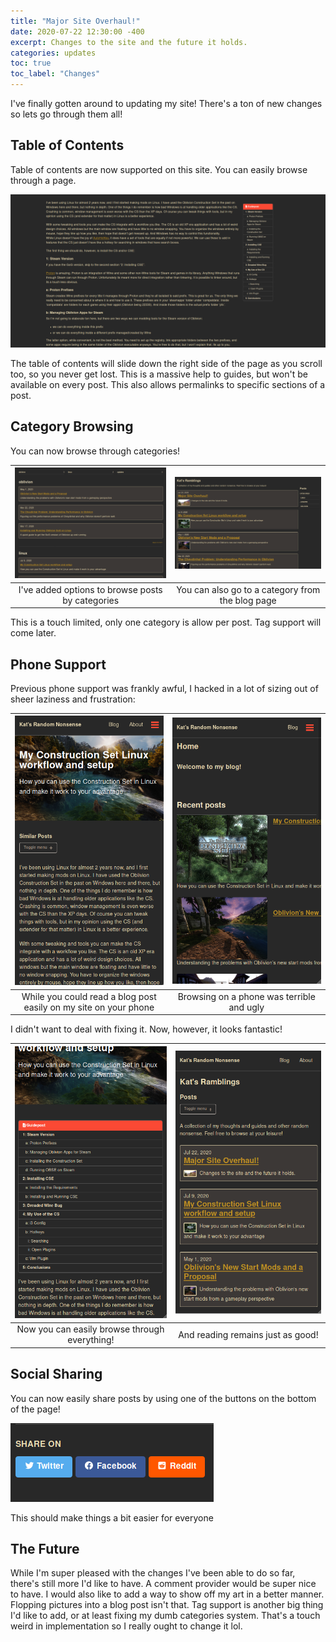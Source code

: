 ```yaml
---
title: "Major Site Overhaul!"
date: 2020-07-22 12:30:00 -400
excerpt: Changes to the site and the future it holds.
categories: updates
toc: true
toc_label: "Changes"
---
```

I've finally gotten around to updating my site!
There's a ton of new changes so lets go through them all!

## Table of Contents
Table of contents are now supported on this site.
You can easily browse through a page.

![toc](/assets/images/site-upgrade/toc.png)

The table of contents will slide down the right side of the page as you scroll too, so you never get lost.
This is a massive help to guides, but won't be available on every post.
This also allows permalinks to specific sections of a post.

## Category Browsing
You can now browse through categories!

|![categories](/assets/images/site-upgrade/categories.png)|![categories-blog](/assets/images/site-upgrade/categories-blog.png)|
|:---:|:---:|
|I've added options to browse posts by categories|You can also go to a category from the blog page|




This is a touch limited, only one category is allow per post.
Tag support will come later.

## Phone Support
Previous phone support was frankly awful, I hacked in a lot of sizing out of sheer laziness and frustration:

| ![old-phone-read](/assets/images/site-upgrade/old-phone-read.png)  |  ![old-phone-browse](/assets/images/site-upgrade/old-phone-browse.png) |
|:------------------------------------------------------------------:|:----------------------------------------------------------------------:|
|  While you could read a blog post easily on my site on your phone  |               Browsing on a phone was terrible and ugly                |

I didn't want to deal with fixing it.
Now, however, it looks fantastic!
<br>

| ![phone-read](/assets/images/site-upgrade/phone-read.png)  |  ![phone-browse](/assets/images/site-upgrade/phone-browse.png) |
|:----------------------------------------------------------:|:--------------------------------------------------------------:|
|       Now you can easily browse through everything!        |               And reading remains just as good!                |

## Social Sharing
You can now easily share posts by using one of the buttons on the bottom of the page!

![share](/assets/images/site-upgrade/share.png)

This should make things a bit easier for everyone

## The Future
While I'm super pleased with the changes I've been able to do so far, there's still more I'd like to have.
A comment provider would be super nice to have.
I would also like to add a way to show off my art in a better manner.
Flopping pictures into a blog post isn't that.
Tag support is another big thing I'd like to add, or at least fixing my dumb categories system.
That's a touch weird in implementation so I really ought to change it lol.
